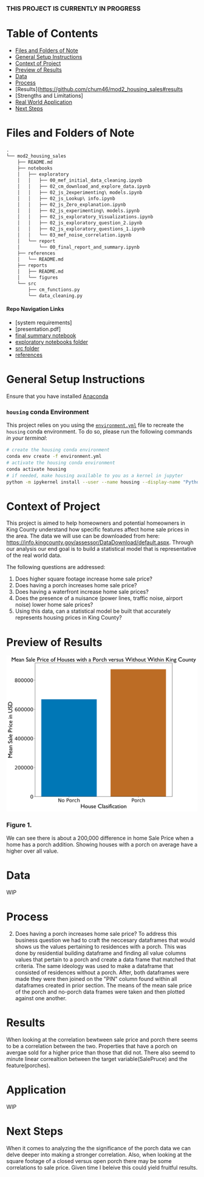 ### THIS PROJECT IS CURRENTLY IN PROGRESS

# Table of Contents

<!--ts-->
 * [Files and Folders of Note](https://github.com/chum46/mod2_housing_sales#files-and-folders-of-note)
 * [General Setup Instructions](https://github.com/chum46/mod2_housing_sales#general-setup-instructions)
 * [Context of Project](https://github.com/chum46/mod2_housing_sales#context-of-project)
 * [Preview of Results](https://github.com/chum46/mod2_housing_sales#preview-of-results)
 * [Data](https://github.com/chum46/mod2_housing_sales#data)
 * [Process](https://github.com/chum46/mod2_housing_sales#process)
 * [Results](https://github.com/chum46/mod2_housing_sales#results
 * [Strengths and Limitations]
 * [Real World Application](https://github.com/chum46/mod2_housing_sales#application)
 * [Next Steps](https://github.com/chum46/mod2_housing_sales#next-steps)
<!--te-->

# Files and Folders of Note
```
.
└── mod2_housing_sales
    ├── README.md
    ├── notebooks
    │   ├── exploratory
    │   │   ├── 00_mef_initial_data_cleaning.ipynb
    │   │   ├── 02_cm_download_and_explore_data.ipynb
    │   │   ├── 02_js_2experimenting\ models.ipynb
    │   │   ├── 02_js_Lookup\ info.ipynb
    │   │   ├── 02_js_Zero_explanation.ipynb
    │   │   ├── 02_js_experimenting\ models.ipynb
    │   │   ├── 02_js_exploratory_Visualizations.ipynb
    │   │   ├── 02_js_exploratory_question_2.ipynb
    │   │   ├── 02_js_exploratory_questions_1.ipynb
    │   │   └── 03_mef_noise_correlation.ipynb
    │   └── report
    │       └── 00_final_report_and_summary.ipynb
    ├── references
    │   └── README.md
    ├── reports
    │   ├── README.md
    │   └── figures
    └── src
        ├── cm_functions.py
        └── data_cleaning.py
```
#### Repo Navigation Links
 - [system requirements]
 - [presentation.pdf]
 - [final summary notebook](https://github.com/chum46/mod2_housing_sales/blob/master/notebooks/report/00_final_report_and_summary.ipynb)
 - [exploratory notebooks folder](https://github.com/chum46/mod2_housing_sales/tree/master/notebooks/exploratory)
 - [src folder](https://github.com/chum46/mod2_housing_sales/tree/master/src)
 - [references](https://github.com/chum46/mod2_housing_sales/tree/master/references)
 
# General Setup Instructions 

Ensure that you have installed [Anaconda](https://docs.anaconda.com/anaconda/install/) 

### `housing` conda Environment

This project relies on you using the [`environment.yml`](environment.yml) file to recreate the `housing` conda environment. To do so, please run the following commands *in your terminal*:
```bash
# create the housing conda environment
conda env create -f environment.yml
# activate the housing conda environment
conda activate housing
# if needed, make housing available to you as a kernel in jupyter
python -m ipykernel install --user --name housing --display-name "Python 3 (housing)"
```

# Context of Project

This project is aimed to help homeowners and potential homeowners in King County understand how specific features affect home sale prices in the area. The data we will use can be downloaded from here: https://info.kingcounty.gov/assessor/DataDownload/default.aspx. Through our analysis our end goal is to build a statistical model that is representative of the real world data.

The following questions are addressed:

1. Does higher square footage increase home sale price?
2. Does having a porch increases home sale price?
3. Does having a waterfront increase home sale prices?
4. Does the presence of a nuisance (power lines, traffic noise, airport noise) lower home sale prices?
5. Using this data, can a statistical model be built that accurately represents housing prices in King County?


# Preview of Results
![Porch Bargraph](notebooks/exploratory/GPorch.png)

### Figure 1. 
We can see there is about a 200,000 difference in home Sale Price when a home has a porch addition. Showing houses with a porch on average have a higher over all value.


# Data
WIP

# Process
2. Does having a porch increases home sale price?
To address this business question we had to craft the neccesary dataframes that would shows us the values pertaining to residences with a porch. This was done by residential building dataframe and finding all value columns values that pertain to a porch and create a data frame that matched that criteria. The same ideology was used to make a dataframe that consisted of residences without a porch. After, both dataframes were made they were then joined on the "PIN" column found within all dataframes created in prior section. The means of the mean sale price of the porch and no-porch data frames were taken and then plotted against one another.
# Results
When looking at the correlation bewtween sale price and porch there seems to be a correlation between the two. Properties that have a porch on avergae sold for a higher price than those that did not. There also seemd to minute linear correaltion between the target variable(SalePruce) and the feature(porches).  

# Application

WIP

# Next Steps

When it comes to analyzing the the significance of the porch data we can delve deeper into making a stronger correlation. Also, when looking at the square footage of a closed versus open porch there may be some correlations to sale price. Given time I beleive this could yield fruitful results. 
